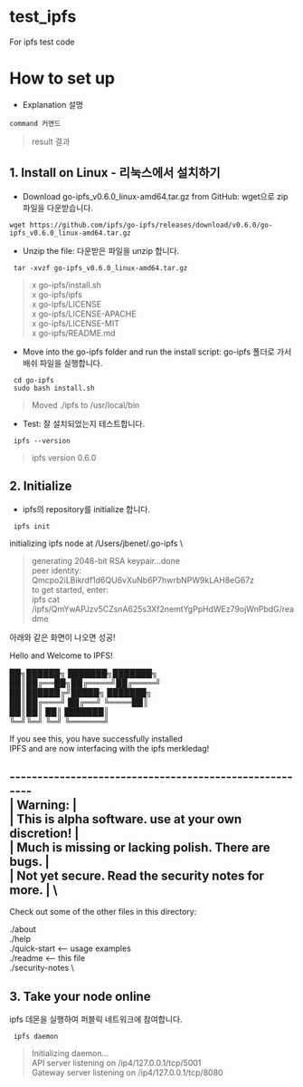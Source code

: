 # test_ipfs
For ipfs test code

# How to set up
- Explanation 설명 
```
command 커맨드
```
> result 결과

## 1. Install on Linux - 리눅스에서 설치하기
- Download go-ipfs_v0.6.0_linux-amd64.tar.gz from GitHub: wget으로 zip파일을 다운받습니다. 
```
wget https://github.com/ipfs/go-ipfs/releases/download/v0.6.0/go-ipfs_v0.6.0_linux-amd64.tar.gz
```
- Unzip the file: 다운받은 파일을 unzip 합니다. 
```
 tar -xvzf go-ipfs_v0.6.0_linux-amd64.tar.gz
```
> x go-ipfs/install.sh \
> x go-ipfs/ipfs \
> x go-ipfs/LICENSE \
> x go-ipfs/LICENSE-APACHE \
> x go-ipfs/LICENSE-MIT \
> x go-ipfs/README.md 

- Move into the go-ipfs folder and run the install script: go-ipfs 폴더로 가서 배쉬 파일을 실행합니다. 
```
 cd go-ipfs 
 sudo bash install.sh
```
> Moved ./ipfs to /usr/local/bin 

- Test: 잘 설치되었는지 테스트합니다. 
```
 ipfs --version
```
> ipfs version 0.6.0 


## 2. Initialize
- ipfs의 repository를 initialize 합니다. 
```
 ipfs init
```
initializing ipfs node at /Users/jbenet/.go-ipfs \
> generating 2048-bit RSA keypair...done \
> peer identity: Qmcpo2iLBikrdf1d6QU6vXuNb6P7hwrbNPW9kLAH8eG67z \
> to get started, enter: \
>   ipfs cat /ipfs/QmYwAPJzv5CZsnA625s3Xf2nemtYgPpHdWEz79ojWnPbdG/readme 

아래와 같은 화면이 나오면 성공!

Hello and Welcome to IPFS! 

██╗██████╗ ███████╗███████╗ \
██║██╔══██╗██╔════╝██╔════╝ \
██║██████╔╝█████╗  ███████╗ \
██║██╔═══╝ ██╔══╝  ╚════██║ \
██║██║     ██║     ███████║ \
╚═╝╚═╝     ╚═╝     ╚══════╝ 

If you see this, you have successfully installed \
IPFS and are now interfacing with the ipfs merkledag!

 ------------------------------------------------------- \
| Warning:                                              | \
|   This is alpha software. use at your own discretion! | \
|   Much is missing or lacking polish. There are bugs.  | \
|   Not yet secure. Read the security notes for more.   | \
 ------------------------------------------------------- 

Check out some of the other files in this directory:

  ./about \
  ./help \
  ./quick-start     <-- usage examples \
  ./readme          <-- this file \
  ./security-notes \
  
  
## 3. Take your node online
ipfs 데몬을 실행하여 퍼블릭 네트워크에 참여합니다. 
```
 ipfs daemon
```
> Initializing daemon... \
> API server listening on /ip4/127.0.0.1/tcp/5001 \
> Gateway server listening on /ip4/127.0.0.1/tcp/8080 
